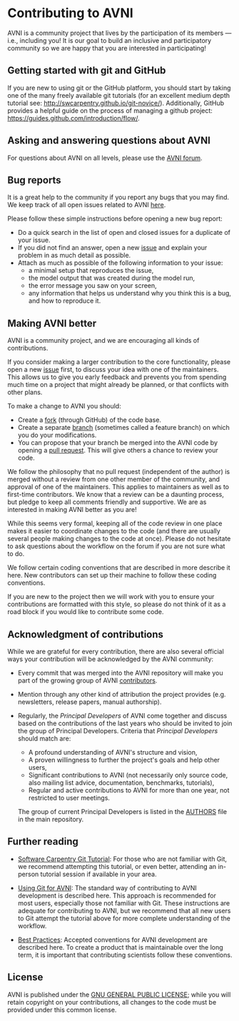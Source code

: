 # Contributing to AVNI
AVNI is a community project that lives by the participation of its
members — i.e., including you! It is our goal to build an inclusive
and participatory community so we are happy that you are interested in
participating!

## Getting started with git and GitHub
If you are new to using git or the GitHub platform, you should start by taking one of the many freely available git tutorials (for an excellent medium depth tutorial see: http://swcarpentry.github.io/git-novice/). Additionally, GitHub provides a helpful
guide on the process of managing a github project: https://guides.github.com/introduction/flow/.

## Asking and answering questions about AVNI
For questions about AVNI on all levels, please use the
[AVNI forum](https://community.geodynamics.org/).

## Bug reports
It is a great help to the community if you report any bugs that you
may find. We keep track of all open issues related to AVNI
[here](https://github.com/geodynamics/avni/issues).

Please follow these simple instructions before opening a new bug report:

- Do a quick search in the list of open and closed issues for a duplicate of
  your issue.
- If you did not find an answer, open a new
  [issue](https://github.com/geodynamics/avni/issues/new) and explain your
  problem in as much detail as possible.
- Attach as much as possible of the following information to your issue:
  - a minimal setup that reproduces the issue,
  - the model output that was created during the model run,
  - the error message you saw on your screen,
  - any information that helps us understand why you think this is a bug, and
    how to reproduce it.

## Making AVNI better
AVNI is a community project, and we are encouraging all kinds of
contributions.


If you consider making a larger contribution to the core functionality, please
open a new [issue](https://github.com/geodynamics/avni/issues/new)
first, to discuss your idea with one of the maintainers. This allows us to give
you early feedback and prevents you from spending much time on a project that
might already be planned, or that conflicts with other plans.

To make a change to AVNI you should:
- Create a
[fork](https://guides.github.com/activities/forking/#fork) (through GitHub) of
the code base.
- Create a separate
[branch](https://guides.github.com/introduction/flow/) (sometimes called a
feature branch) on which you do your modifications.
- You can propose that your branch be merged into the AVNI
code by opening a [pull request](https://guides.github.com/introduction/flow/).
This will give others a chance to review your code.

We follow the philosophy that no pull request (independent of the author) is
merged without a review from one other member of the community, and approval of
one of the maintainers. This applies to maintainers as well as to first-time
contributors. We know that a review can be a daunting process, but pledge to
keep all comments friendly and supportive. We are as
interested in making AVNI better as you are!

While this seems very formal, keeping all of the code review in one place makes
it easier to coordinate changes to the code (and there are usually several
people making changes to the code at once). Please do not hesitate to ask
questions about the workflow on the forum if you are not sure what to do.

We follow certain coding conventions that are described in more
describe it here. New contributors can set up their machine
to follow these coding conventions.

If you are new to the project then we will work with you to ensure your
contributions are formatted with this style, so please do not think of it as a
road block if you would like to contribute some code.

## Acknowledgment of contributions
While we are grateful for every contribution, there are also several official
ways your contribution will be acknowledged by the AVNI community:
- Every commit that was merged into the AVNI repository will make you part of
  the growing group of AVNI
  [contributors](https://github.com/geodynamics/avni/graphs/contributors).
- Mention through any other kind of attribution the project provides (e.g. newsletters, release papers, manual authorship).
- Regularly, the *Principal Developers* of AVNI come together and discuss based
  on the contributions of the last years who should be invited to join the
  group of Principal Developers. Criteria that *Principal Developers* should
  match are:

  - A profound understanding of AVNI's structure and vision,
  - A proven willingness to further the project's goals and help other users,
  - Significant contributions to AVNI (not necessarily only source code,
    also mailing list advice, documentation, benchmarks, tutorials),
  - Regular and active contributions to AVNI for more than one year,
    not restricted to user meetings.

  The group of current Principal Developers is listed in the [AUTHORS](AUTHORS)
  file in the main repository.

## Further reading
- [Software Carpentry Git Tutorial](https://swcarpentry.github.io/git-novice/index.html): For those who are not familiar with Git, we recommend attempting this tutorial, or even better, attending an in-person tutorial session if available in your area.

- [Using Git for AVNI](docs/git_for_AVNI.md):  The standard way of contributing to AVNI development is described here. This approach is recommended for most users, especially those not familiar with Git. These instructions are adequate for contributing to AVNI, but we recommend that all new users to Git attempt the tutorial above for more complete understanding of the workflow.

- [Best Practices](docs/best_practices.md):  Accepted conventions for AVNI development are described here.  To create a product that is maintainable over the long term, it is important that contributing scientists follow these conventions.


## License
AVNI is published under the [GNU GENERAL PUBLIC LICENSE](LICENSE); while you
will retain copyright on your contributions, all changes to the code
must be provided under this common license.
